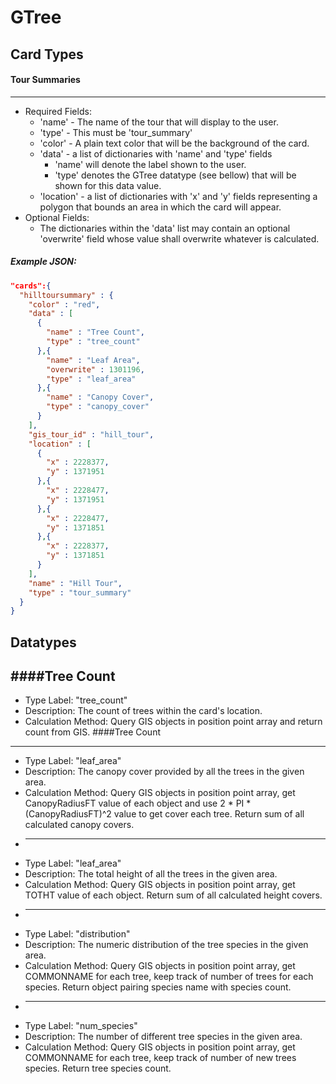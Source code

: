 GTree
======
## Card Types
#### Tour Summaries
------
* Required Fields:
  * 'name' - The name of the tour that will display to the user.
  * 'type' - This must be 'tour_summary'
  * 'color' - A plain text color that will be the background of the card.  
  * 'data' - a list of dictionaries with 'name' and 'type' fields  
    * 'name' will denote the label shown to the user.  
    * 'type' denotes the GTree datatype (see bellow) that will be shown for this data value.
  * 'location' - a list of dictionaries with 'x' and 'y' fields representing a polygon that bounds an area in which the card will appear. 
* Optional Fields: 
  * The dictionaries within the 'data' list may contain an optional 'overwrite' field whose value shall overwrite whatever is calculated.

##### Example JSON:
```json
"cards":{
  "hilltoursummary" : {
    "color" : "red",
    "data" : [ 
      {
        "name" : "Tree Count",
        "type" : "tree_count"
      },{
        "name" : "Leaf Area",
        "overwrite" : 1301196,
        "type" : "leaf_area"
      },{
        "name" : "Canopy Cover",
        "type" : "canopy_cover"
      } 
    ],
    "gis_tour_id" : "hill_tour",
    "location" : [ 
      {
        "x" : 2228377,
        "y" : 1371951
      },{
        "x" : 2228477,
        "y" : 1371951
      },{
        "x" : 2228477,
        "y" : 1371851
      },{
        "x" : 2228377,
        "y" : 1371851
      } 
    ],
    "name" : "Hill Tour",
    "type" : "tour_summary"
  }
}
```

## Datatypes
####Tree Count
------
* Type Label: "tree_count"  
* Description: The count of trees within the card's location.
* Calculation Method: Query GIS objects in position point array and return count from GIS.
####Tree Count
------
* Type Label: "leaf_area"  
* Description: The canopy cover provided by all the trees in the given area.
* Calculation Method: Query GIS objects in position point array, get CanopyRadiusFT value of each object and use 2 * PI * (CanopyRadiusFT)^2 value to get cover each tree. Return sum of all calculated canopy covers.
* ------
* Type Label: "leaf_area"  
* Description: The total height of all the trees in the given area.
* Calculation Method: Query GIS objects in position point array, get TOTHT value of each object. Return sum of all calculated height covers.
* ------
* Type Label: "distribution"
* Description: The numeric distribution of the tree species in the given area.
* Calculation Method: Query GIS objects in position point array, get COMMONNAME for each tree, keep track of number of trees for each species. Return object pairing species name with species count.
* ------
* Type Label: "num_species"
* Description: The number of different tree species in the given area.
* Calculation Method: Query GIS objects in position point array, get COMMONNAME for each tree, keep track of number of new trees species. Return tree species count.



